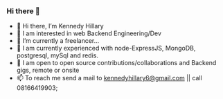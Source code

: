 ### Hi there 👋

<!--
**kennedy7/kennedy7** is a ✨ _special_ ✨ repository because its `README.md` (this file) appears on your GitHub profile.

Here are some ideas to get you started:

- 🔭 I’m currently working on ...
- 🌱 I’m currently learning ...
- 👯 I’m looking to collaborate on ...
- 🤔 I’m looking for help with ...
- 💬 Ask me about ...
- 📫 How to reach me: ...
- 😄 Pronouns: ...
- ⚡ Fun fact: ...
-->

* 👋 Hi there, I’m Kennedy Hillary
* 👀 I am interested in web Backend Engineering/Dev
* 🔭 I’m currently a freelancer...
* 🌱 I am currently experienced with node-ExpressJS, MongoDB, postgresql, mySql and redis.
* 👯 I am open to open source contributions/collaborations and Backend gigs, remote or onsite
* 📫 To reach me send a mail to kennedyhillary6@gmail.com || call 08166419903;
